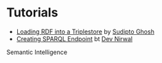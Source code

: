 # Tutorials

- [Loading RDF into a Triplestore](./Loading%20RDF%20into%20a%20Triplestore/README.md) by [Sudipto Ghosh](https://github.com/sudiptog81)
- [Creating SPARQL Endpoint](./Creating%20SPARQL%20endpoint/README.md) bt [Dev Nirwal](https://github.com/devn913)

Semantic Intelligence
